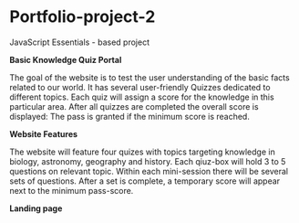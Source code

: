 # Portfolio-project-2
JavaScript Essentials - based project

**Basic Knowledge Quiz Portal**

The goal of the website is to test the user understanding of the basic facts related to our world. It has several user-friendly Quizzes dedicated to different topics. Each quiz will assign a score for the knowledge in this particular area. After all quizzes are completed the overall score is displayed: The pass is granted if the minimum score is reached. 

**Website Features**

The website will feature four quizes with topics targeting knowledge in biology, astronomy, geography and history. Each qiuz-box will hold 3 to 5 questions on relevant topic. Within each mini-session there will be several sets of questions. After a set is complete, a temporary score will appear next to the minimum pass-score.

**Landing page**